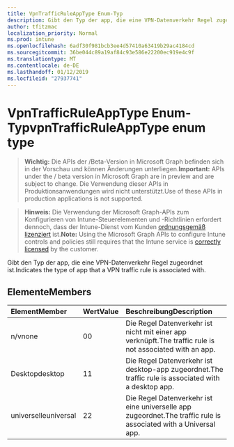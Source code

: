```yaml
---
title: VpnTrafficRuleAppType Enum-Typ
description: Gibt den Typ der app, die eine VPN-Datenverkehr Regel zugeordnet ist.
author: tfitzmac
localization_priority: Normal
ms.prod: intune
ms.openlocfilehash: 6adf30f981bcb3ee4d57410a63419b29ac4184cd
ms.sourcegitcommit: 36be044c89a19af84c93e586e22200ec919e4c9f
ms.translationtype: MT
ms.contentlocale: de-DE
ms.lasthandoff: 01/12/2019
ms.locfileid: "27937741"
---
```

# <a name="vpntrafficruleapptype-enum-type"></a><span data-ttu-id="fb2b3-103">VpnTrafficRuleAppType Enum-Typ</span><span class="sxs-lookup"><span data-stu-id="fb2b3-103">vpnTrafficRuleAppType enum type</span></span>

> <span data-ttu-id="fb2b3-104">**Wichtig:** Die APIs der /Beta-Version in Microsoft Graph befinden sich in der Vorschau und können Änderungen unterliegen.</span><span class="sxs-lookup"><span data-stu-id="fb2b3-104">**Important:** APIs under the / beta version in Microsoft Graph are in preview and are subject to change.</span></span> <span data-ttu-id="fb2b3-105">Die Verwendung dieser APIs in Produktionsanwendungen wird nicht unterstützt.</span><span class="sxs-lookup"><span data-stu-id="fb2b3-105">Use of these APIs in production applications is not supported.</span></span>

> <span data-ttu-id="fb2b3-106">**Hinweis:** Die Verwendung der Microsoft Graph-APIs zum Konfigurieren von Intune-Steuerelementen und -Richtlinien erfordert dennoch, dass der Intune-Dienst vom Kunden [ordnungsgemäß lizenziert](https://go.microsoft.com/fwlink/?linkid=839381) ist.</span><span class="sxs-lookup"><span data-stu-id="fb2b3-106">**Note:** Using the Microsoft Graph APIs to configure Intune controls and policies still requires that the Intune service is [correctly licensed](https://go.microsoft.com/fwlink/?linkid=839381) by the customer.</span></span>

<span data-ttu-id="fb2b3-107">Gibt den Typ der app, die eine VPN-Datenverkehr Regel zugeordnet ist.</span><span class="sxs-lookup"><span data-stu-id="fb2b3-107">Indicates the type of app that a VPN traffic rule is associated with.</span></span>
## <a name="members"></a><span data-ttu-id="fb2b3-108">Elemente</span><span class="sxs-lookup"><span data-stu-id="fb2b3-108">Members</span></span>
|<span data-ttu-id="fb2b3-109">Element</span><span class="sxs-lookup"><span data-stu-id="fb2b3-109">Member</span></span>|<span data-ttu-id="fb2b3-110">Wert</span><span class="sxs-lookup"><span data-stu-id="fb2b3-110">Value</span></span>|<span data-ttu-id="fb2b3-111">Beschreibung</span><span class="sxs-lookup"><span data-stu-id="fb2b3-111">Description</span></span>|
|:---|:---|:---|
|<span data-ttu-id="fb2b3-112">n/v</span><span class="sxs-lookup"><span data-stu-id="fb2b3-112">none</span></span>|<span data-ttu-id="fb2b3-113">0</span><span class="sxs-lookup"><span data-stu-id="fb2b3-113">0</span></span>|<span data-ttu-id="fb2b3-114">Die Regel Datenverkehr ist nicht mit einer app verknüpft.</span><span class="sxs-lookup"><span data-stu-id="fb2b3-114">The traffic rule is not associated with an app.</span></span>|
|<span data-ttu-id="fb2b3-115">Desktop</span><span class="sxs-lookup"><span data-stu-id="fb2b3-115">desktop</span></span>|<span data-ttu-id="fb2b3-116">1</span><span class="sxs-lookup"><span data-stu-id="fb2b3-116">1</span></span>|<span data-ttu-id="fb2b3-117">Die Regel Datenverkehr ist desktop-app zugeordnet.</span><span class="sxs-lookup"><span data-stu-id="fb2b3-117">The traffic rule is associated with a desktop app.</span></span>|
|<span data-ttu-id="fb2b3-118">universelle</span><span class="sxs-lookup"><span data-stu-id="fb2b3-118">universal</span></span>|<span data-ttu-id="fb2b3-119">2</span><span class="sxs-lookup"><span data-stu-id="fb2b3-119">2</span></span>|<span data-ttu-id="fb2b3-120">Die Regel Datenverkehr ist eine universelle app zugeordnet.</span><span class="sxs-lookup"><span data-stu-id="fb2b3-120">The traffic rule is associated with a Universal app.</span></span>|





